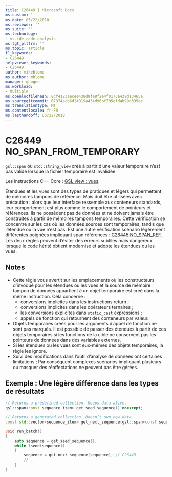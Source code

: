 ```yaml
---
title: C26449 | Microsoft Docs
ms.custom: ''
ms.date: 03/22/2018
ms.reviewer: ''
ms.suite: ''
ms.technology:
- vs-ide-code-analysis
ms.tgt_pltfrm: ''
ms.topic: article
f1_keywords:
- C26449
helpviewer_keywords:
- C26449
author: mikeblome
ms.author: mblome
manager: ghogen
ms.workload:
- multiple
ms.openlocfilehash: 8cf4123aacee438d8fa8f2e4f0173a439d13465a
ms.sourcegitcommit: 67374acb6d24019a434d96bf705efdab99d335ee
ms.translationtype: MT
ms.contentlocale: fr-FR
ms.lasthandoff: 03/22/2018
---
```

# <a name="c26449-nospanfromtemporary"></a>C26449 NO_SPAN_FROM_TEMPORARY

`gsl::span` ou `std::string_view` créé à partir d’une valeur temporaire n’est pas valide lorsque la fichier temporaire est invalidée.

Les instructions C++ Core : [GSL.view : vues](https://github.com/isocpp/CppCoreGuidelines/blob/master/CppCoreGuidelines.md#gslview-views).

Étendues et les vues sont des types de pratiques et légers qui permettent de mémoires tampons de référence. Mais doit être utilisées avec précaution : alors que leur interface ressemble aux conteneurs standards, leur comportement est plus comme le comportement de pointeurs et références. Ils ne possèdent pas de données et ne doivent jamais être construites à partir de mémoires tampons temporaires. Cette vérification se concentre sur les cas où les données sources sont temporaires, tandis que l’étendue ou la vue n’est pas. Est une autre vérification scénario légèrement différentes poignées impliquant span références : [C26445 NO_SPAN_REF](c26445.md). Les deux règles peuvent d’éviter des erreurs subtiles mais dangereux lorsque le code hérité obtient modernisé et adopte les étendues ou les vues.

## <a name="remarks"></a>Notes

- Cette règle vous avertit sur les emplacements où les constructeurs d’invoqué pour les étendues ou les vues et la source de mémoire tampon de données appartient à un objet temporaire est créé dans la même instruction. Cela concerne :
  - conversions implicites dans les instructions return ;
  - conversions implicites dans les opérateurs ternaires ;
  - les conversions explicites dans `static_cast` expressions ;
  - appels de fonction qui retournent des conteneurs par valeur.
- Objets temporaires créés pour les arguments d’appel de fonction ne sont pas marqués. Il est possible de passer des étendues à partir de ces objets temporaires si les fonctions de la cible ne conservent pas les pointeurs de données dans des variables externes.
- Si les étendues ou les vues sont eux-mêmes des objets temporaires, la règle les ignore.
- Suivi des modifications dans l’outil d’analyse de données ont certaines limitations ; Par conséquent complexes scénarios impliquant plusieurs ou masquer des réaffectations ne peuvent pas être gérées.

## <a name="example-subtle-difference-in-result-types"></a>Exemple : Une légère différence dans les types de résultats

```cpp
// Returns a predefined collection. Keeps data alive.
gsl::span<const sequence_item> get_seed_sequence() noexcept;

// Returns a generated collection. Doesn’t own new data.
const std::vector<sequence_item> get_next_sequence(gsl::span<const sequence_item>);

void run_batch()
{
    auto sequence = get_seed_sequence();
    while (send(sequence))
    {
        sequence = get_next_sequence(sequence); // C26449
        // ...
    }
}
```
